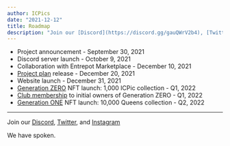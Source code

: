 ```yaml
---
author: ICPics
date: "2021-12-12"
title: Roadmap
description: "Join our [Discord](https://discord.gg/gauQWrV2b4), [Twitter](https://twitter.com/ethnICPic), and [Instagram](https://www.instagram.com/ethnicpictures/)"
---
```



- Project announcement - September 30, 2021
- Discord server launch - October 9, 2021
- Collaboration with Entrepot Marketplace - December 10, 2021
- [Project plan](/plan) release - December 20, 2021
- Website launch - December 31, 2021
- [Generation ZERO](/showcase) NFT launch: 1,000 ICPic collection - Q1, 2022
- [Club membership](/membership) to initial owners of Generation ZERO - Q1, 2022
- [Generation ONE](/showcase1) NFT launch: 10,000 Queens collection - Q2, 2022


---

Join our [Discord](https://discord.gg/gauQWrV2b4), [Twitter](https://twitter.com/ethnICPic), and [Instagram](https://www.instagram.com/ethnicpictures/) 

We have spoken.
